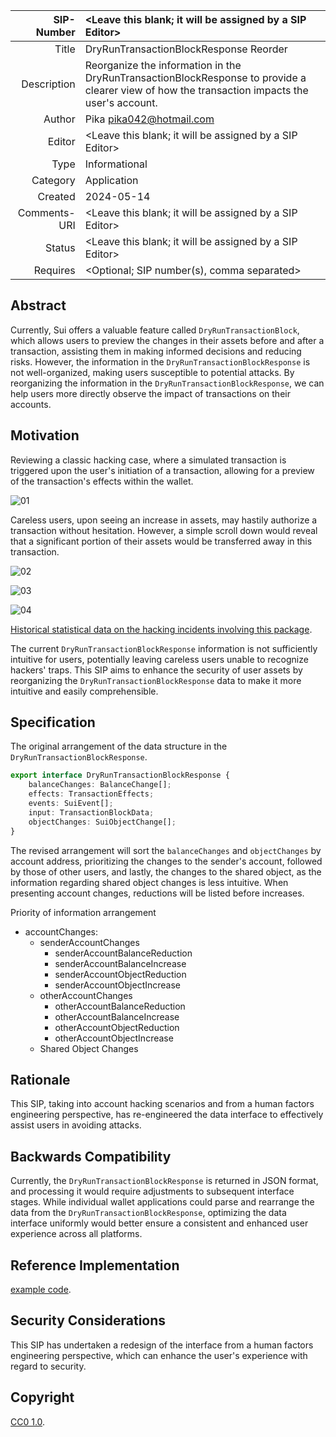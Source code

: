 | SIP-Number          | <Leave this blank; it will be assigned by a SIP Editor> |
| ---:                | :--- |
| Title               | DryRunTransactionBlockResponse Reorder  |
| Description         | Reorganize the information in the DryRunTransactionBlockResponse to provide a clearer view of how the transaction impacts the user's account. |
| Author              | Pika <pika042@hotmail.com> |
| Editor              | <Leave this blank; it will be assigned by a SIP Editor>  |
| Type                | Informational |
| Category            | Application |
| Created             | 2024-05-14 |
| Comments-URI        | <Leave this blank; it will be assigned by a SIP Editor> |
| Status              | <Leave this blank; it will be assigned by a SIP Editor> |
| Requires            | <Optional; SIP number(s), comma separated> |

## Abstract

Currently, Sui offers a valuable feature called `DryRunTransactionBlock`, which allows users to preview the changes in their assets before and after a transaction, assisting them in making informed decisions and reducing risks. However, the information in the `DryRunTransactionBlockResponse` is not well-organized, making users susceptible to potential attacks. By reorganizing the information in the `DryRunTransactionBlockResponse`, we can help users more directly observe the impact of transactions on their accounts.

## Motivation

Reviewing a classic hacking case, where a simulated transaction is triggered upon the user's initiation of a transaction, allowing for a preview of the transaction's effects within the wallet. 

![01](../assets/sip-tmp/01.png)  

Careless users, upon seeing an increase in assets, may hastily authorize a transaction without hesitation. However, a simple scroll down would reveal that a significant portion of their assets would be transferred away in this transaction.

![02](../assets/sip-tmp/02.png) 

![03](../assets/sip-tmp/03.png) 

![04](../assets/sip-tmp/04.png) 

[Historical statistical data on the hacking incidents involving this package](https://suivision.xyz/package/0xd89d1288e1d0a69cc7e5a30625c238e2310e4c23221557b819174f8c14b31ef8?tab=Statistics).

The current `DryRunTransactionBlockResponse` information is not sufficiently intuitive for users, potentially leaving careless users unable to recognize hackers' traps. This SIP aims to enhance the security of user assets by reorganizing the `DryRunTransactionBlockResponse` data to make it more intuitive and easily comprehensible.

## Specification

The original arrangement of the data structure in the `DryRunTransactionBlockResponse`.  

```typescript
export interface DryRunTransactionBlockResponse {
	balanceChanges: BalanceChange[];
	effects: TransactionEffects;
	events: SuiEvent[];
	input: TransactionBlockData;
	objectChanges: SuiObjectChange[];
}
```

The revised arrangement will sort the `balanceChanges` and `objectChanges` by account address, prioritizing the changes to the sender's account, followed by those of other users, and lastly, the changes to the shared object, as the information regarding shared object changes is less intuitive. When presenting account changes, reductions will be listed before increases.

Priority of information arrangement  
- accountChanges: 
  - senderAccountChanges
    - senderAccountBalanceReduction
    - senderAccountBalanceIncrease
    - senderAccountObjectReduction
    - senderAccountObjectIncrease
  - otherAccountChanges
    - otherAccountBalanceReduction
    - otherAccountBalanceIncrease
    - otherAccountObjectReduction
    - otherAccountObjectIncrease
  - Shared Object Changes

## Rationale

This SIP, taking into account hacking scenarios and from a human factors engineering perspective, has re-engineered the data interface to effectively assist users in avoiding attacks.

## Backwards Compatibility

Currently, the `DryRunTransactionBlockResponse` is returned in JSON format, and processing it would require adjustments to subsequent interface stages. While individual wallet applications could parse and rearrange the data from the `DryRunTransactionBlockResponse`, optimizing the data interface uniformly would better ensure a consistent and enhanced user experience across all platforms.

## Reference Implementation

[example code](https://github.com/RandyPen/DryRunTransactionBlockResponsePlus).  

## Security Considerations

This SIP has undertaken a redesign of the interface from a human factors engineering perspective, which can enhance the user's experience with regard to security.

## Copyright

[CC0 1.0](../LICENSE.md).

